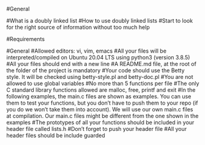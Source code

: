 #General

#What is a doubly linked list
#How to use doubly linked lists
#Start to look for the right source of information without too much help

#Requirements

#General
#Allowed editors: vi, vim, emacs
#All your files will be interpreted/compiled on Ubuntu 20.04 LTS using python3 (version 3.8.5)
#All your files should end with a new line
#A README.md file, at the root of the folder of the project is mandatory
#Your code should use the Betty style. It will be checked using betty-style.pl and betty-doc.pl
#You are not allowed to use global variables
#No more than 5 functions per file
#The only C standard library functions allowed are malloc, free, printf and exit
#In the following examples, the main.c files are shown as examples. You can use them to test your functions, but you don’t have to push them to your repo (if you do we won’t take them into account). We will use our own main.c files at compilation. Our main.c files might be different from the one shown in the examples
#The prototypes of all your functions should be included in your header file called lists.h
#Don’t forget to push your header file
#All your header files should be include guarded
